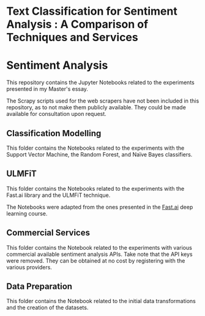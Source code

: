 # Text Classification for Sentiment Analysis : A Comparison of Techniques and Services


# Sentiment Analysis

This repository contains the Jupyter Notebooks related to the experiments presented in my Master's essay.

The Scrapy scripts used for the web scrapers have not been included in this repository, as to not make them publicly available. 
They could be made available for consultation upon request. 

## Classification Modelling
This folder contains the Notebooks related to the experiments with the Support Vector Machine, the Random Forest, and Naïve Bayes classifiers.

## ULMFiT
This folder contains the Notebooks related to the experiments with the Fast.ai library and the ULMFiT technique. 

The Notebooks were adapted from the ones presented in the [Fast.ai](https://github.com/fastai/fastai) deep learning course. 

## Commercial Services
This folder contains the Notebook related to the experiments with various commercial available sentiment analysis APIs. 
Take note that the API keys were removed. They can be obtained at no cost by registering with the various providers.

## Data Preparation
This folder contains the Notebook related to the initial data transformations and the creation of the datasets. 
